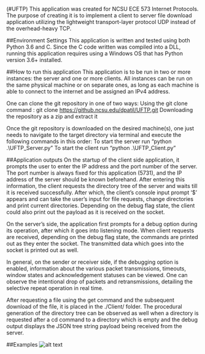 (#UFTP)
This application was created for NCSU ECE 573 Internet Protocols.  The purpose of creating it is to implement a client to server file download application utilizing the lightweight transport-layer protocol UDP instead of the overhead-heavy TCP.

##Environment Settings
This application is written and tested using both Python 3.6 and C.  Since the C code written was compiled into a DLL, running this application requires using a Windows OS that has Python version 3.6+ installed.

##How to run this application
This application is to be run in two or more instances: the server and one or more clients.  All instances can be run on the same physical machine or on separate ones, as long as each machine is able to connect to the internet and be assigned an IPv4 address.
 
One can clone the git repository in one of two ways:
Using the git clone command : git clone https://github.ncsu.edu/dpatil/UFTP.git
Downloading the repository as a zip and extract it

Once the git repository is downloaded on the desired machine(s), one just needs to navigate to the target directory via terminal and execute the following commands in this order:
To start the server run “python .\UFTP_Server.py”
To start the client run “python .\UFTP_Client.py”

##Application outputs
On the startup of the client side application, it prompts the user to enter the IP address and the port number of the server. The port number is always fixed for this application (5731), and the IP address of the server should be known beforehand. After entering this information, the client requests the directory tree of the server and waits till it is received successfully. After which, the client’s console input prompt ‘$’ appears and can take the user’s input for file requests, change directories and print current directories. Depending on the debug flag state, the client could also print out the payload as it is received on the socket. 

On the server’s side, the application first prompts for a debug option during its operation, after which it goes into listening mode. When client requests are received, depending on the debug flag state, the commands are printed out as they enter the socket. The transmitted data which goes into the socket is printed out as well.

In general, on the sender or receiver side, if the debugging option is enabled, information about the various packet transmissions, timeouts, window states and acknowledgement statuses can be viewed. One can observe the intentional drop of packets and retransmissions, detailing the selective repeat operation in real time. 

After requesting a file using the get command and the subsequent download of the file, it is placed in the ./Client/ folder. The procedural generation of the directory tree can be observed as well when a directory is requested after a cd command to a directory which is empty and the debug output displays the JSON tree string payload being received from the server.

##Examples
![alt text](https://raw.githubusercontent.com/dpatil/UFTP/master/Example.png)
